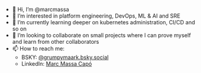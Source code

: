 - 👋 Hi, I’m @marcmassa
- 👀 I’m interested in platform engineering, DevOps, ML & AI and SRE
- 🌱 I’m currently learning deeper on kubernetes administration, CI/CD and so on
- 💞️ I’m looking to collaborate on small projects where I can prove myself and learn from other collaborators
- 📫 How to reach me:
  - BSKY: [@grumpymaark.bsky.social](https://bsky.app/profile/grumpymaark.bsky.social)
  - LinkedIn: [Marc Massa Capó](https://www.linkedin.com/in/marc-massa-capo)



<!---
marcmassa/marcmassa is a ✨ special ✨ repository because its `README.md` (this file) appears on your GitHub profile.
You can click the Preview link to take a look at your changes.
--->
